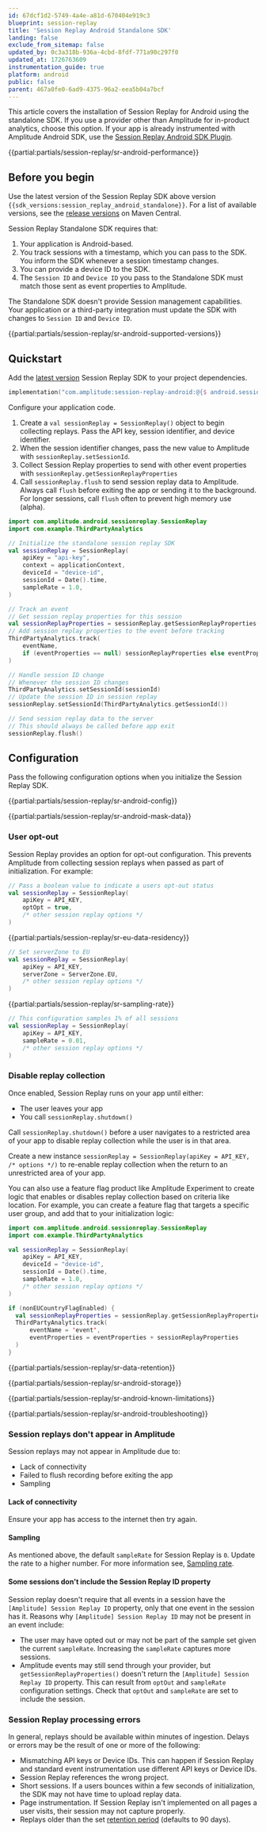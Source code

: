 ```yaml
---
id: 67dcf1d2-5749-4a4e-a81d-670404e919c3
blueprint: session-replay
title: 'Session Replay Android Standalone SDK'
landing: false
exclude_from_sitemap: false
updated_by: 0c3a318b-936a-4cbd-8fdf-771a90c297f0
updated_at: 1726763609
instrumentation_guide: true
platform: android
public: false
parent: 467a0fe0-6ad9-4375-96a2-eea5b04a7bcf
---
```


This article covers the installation of Session Replay for Android using the standalone SDK. If you use a provider other than Amplitude for in-product analytics, choose this option. If your app is already instrumented with Amplitude Android SDK, use the [Session Replay Android SDK Plugin](/docs/session-replay/session-replay-android-plugin).

{{partial:partials/session-replay/sr-android-performance}}

## Before you begin

Use the latest version of the Session Replay SDK above version `{{sdk_versions:session_replay_android_standalone}}`. For a list of available versions, see the [release versions](https://central.sonatype.com/artifact/com.amplitude/session-replay-android/versions) on Maven Central.

Session Replay Standalone SDK requires that:

1. Your application is Android-based.
2. You track sessions with a timestamp, which you can pass to the SDK. You inform the SDK whenever a session timestamp changes.
3. You can provide a device ID to the SDK.
4. The `Session ID` and `Device ID` you pass to the Standalone SDK must match those sent as event properties to Amplitude.

The Standalone SDK doesn't provide Session management capabilities. Your application or a third-party integration must update the SDK with changes to `Session ID` and `Device ID`. 

{{partial:partials/session-replay/sr-android-supported-versions}}

## Quickstart

Add the [latest version](https://central.sonatype.com/artifact/com.amplitude/session-replay-android/versions) Session Replay SDK to your project dependencies.

```kotlin
implementation("com.amplitude:session-replay-android:@{$ android.session_replay.version $}")
```

Configure your application code.

1. Create a  `val sessionReplay = SessionReplay()` object to begin collecting replays. Pass the API key, session identifier, and device identifier.
2. When the session identifier changes, pass the new value to Amplitude with `sessionReplay.setSessionId`.
3. Collect Session Replay properties to send with other event properties with `sessionReplay.getSessionReplayProperties`
4. Call `sessionReplay.flush` to send session replay data to Amplitude. Always call `flush` before exiting the app or sending it to the background. For longer sessions, call `flush` often to prevent high memory use (alpha).

```kotlin
import com.amplitude.android.sessionreplay.SessionReplay
import com.example.ThirdPartyAnalytics

// Initialize the standalone session replay SDK
val sessionReplay = SessionReplay(
    apiKey = "api-key",
    context = applicationContext,
    deviceId = "device-id",
    sessionId = Date().time,
    sampleRate = 1.0,
)

// Track an event
// Get session replay properties for this session
val sessionReplayProperties = sessionReplay.getSessionReplayProperties()
// Add session replay properties to the event before tracking
ThirdPartyAnalytics.track(
    eventName,
    if (eventProperties == null) sessionReplayProperties else eventProperties + sessionReplayProperties
)

// Handle session ID change
// Whenever the session ID changes
ThirdPartyAnalytics.setSessionId(sessionId)
// Update the session ID in session replay
sessionReplay.setSessionId(ThirdPartyAnalytics.getSessionId())

// Send session replay data to the server
// This should always be called before app exit
sessionReplay.flush()
```

## Configuration

Pass the following configuration options when you initialize the Session Replay SDK.

{{partial:partials/session-replay/sr-android-config}}
   

{{partial:partials/session-replay/sr-android-mask-data}}

### User opt-out

Session Replay provides an option for opt-out configuration. This prevents Amplitude from collecting session replays when passed as part of initialization. For example:

```kotlin
// Pass a boolean value to indicate a users opt-out status
val sessionReplay = SessionReplay(
    apiKey = API_KEY,
    optOpt = true,
    /* other session replay options */
)
```

{{partial:partials/session-replay/sr-eu-data-residency}}

```kotlin
// Set serverZone to EU
val sessionReplay = SessionReplay(
    apiKey = API_KEY,
    serverZone = ServerZone.EU,
    /* other session replay options */
)
```

{{partial:partials/session-replay/sr-sampling-rate}}

```kotlin
// This configuration samples 1% of all sessions
val sessionReplay = SessionReplay(
    apiKey = API_KEY,
    sampleRate = 0.01,
    /* other session replay options */
)
```

### Disable replay collection

Once enabled, Session Replay runs on your app until either:

- The user leaves your app
- You call `sessionReplay.shutdown()`

Call `sessionReplay.shutdown()` before a user navigates to a restricted area of your app to disable replay collection while the user is in that area. 

Create a new instance `sessionReplay = SessionReplay(apiKey = API_KEY, /* options */)` to re-enable replay collection when the return to an unrestricted area of your app.

You can also use a feature flag product like Amplitude Experiment to create logic that enables or disables replay collection based on criteria like location. For example, you can create a feature flag that targets a specific user group, and add that to your initialization logic:

```kotlin
import com.amplitude.android.sessionreplay.SessionReplay
import com.example.ThirdPartyAnalytics

val sessionReplay = SessionReplay(
    apiKey = API_KEY,
    deviceId = "device-id",
    sessionId = Date().time,
    sampleRate = 1.0,
    /* other session replay options */
)

if (nonEUCountryFlagEnabled) {
  val sessionReplayProperties = sessionReplay.getSessionReplayProperties()
  ThirdPartyAnalytics.track(
      eventName = 'event',
      eventProperties = eventProperties + sessionReplayProperties
  )
}
```

{{partial:partials/session-replay/sr-data-retention}}

{{partial:partials/session-replay/sr-android-storage}}

{{partial:partials/session-replay/sr-android-known-limitations}}

{{partial:partials/session-replay/sr-android-troubleshooting}}

### Session replays don't appear in Amplitude 

Session replays may not appear in Amplitude due to:

- Lack of connectivity
- Failed to flush recording before exiting the app
- Sampling

#### Lack of connectivity

Ensure your app has access to the internet then try again.

#### Sampling

As mentioned above, the default `sampleRate` for Session Replay is `0`. Update the rate to a higher number. For more information see, [Sampling rate](#sampling-rate).

#### Some sessions don't include the Session Replay ID property

Session replay doesn't require that all events in a session have the `[Amplitude] Session Replay ID` property, only that one event in the session has it. Reasons why `[Amplitude] Session Replay ID`  may not be present in an event include:

- The user may have opted out or may not be part of the sample set given the current `sampleRate`. Increasing the `sampleRate` captures more sessions.
- Amplitude events may still send through your provider, but `getSessionReplayProperties()` doesn't return the `[Amplitude] Session Replay ID` property. This can result from `optOut` and `sampleRate` configuration settings. Check that `optOut` and `sampleRate` are set to include the session.

### Session Replay processing errors

In general, replays should be available within minutes of ingestion. Delays or errors may be the result of one or more of the following:

- Mismatching API keys or Device IDs. This can happen if Session Replay and standard event instrumentation use different API keys or Device IDs.
- Session Replay references the wrong project.
- Short sessions. If a users bounces within a few seconds of initialization, the SDK may not have time to upload replay data.
- Page instrumentation. If Session Replay isn't implemented on all pages a user visits, their session may not capture properly.
- Replays older than the set [retention period](#retention-period) (defaults to 90 days).